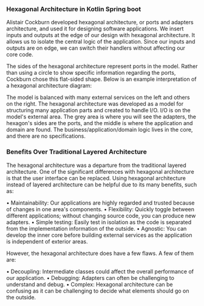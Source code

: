 ### Hexagonal Architecture in Kotlin Spring boot

Alistair Cockburn developed hexagonal architecture, or ports and adapters architecture, and used it for designing software applications. We insert inputs and outputs at the edge of our design with hexagonal architecture. It allows us to isolate the central logic of the application. Since our inputs and outputs are on edge, we can switch their handlers without affecting our core code.

The sides of the hexagonal architecture represent ports in the model. Rather than using a circle to show specific information regarding the ports, Cockburn chose this flat-sided shape. Below is an example interpretation of a hexagonal architecture diagram:


The model is balanced with many external services on the left and others on the right. The hexagonal architecture was developed as a model for structuring many application parts and created to handle I/O. I/O is on the model's external area. The grey area is where you will see the adapters, the hexagon's sides are the ports, and the middle is where the application and domain are found. The business/application/domain logic lives in the core, and there are no specifications.
  
### Benefits Over Traditional Layered Architecture
The hexagonal architecture was a departure from the traditional layered architecture. One of the significant differences with hexagonal architecture is that the user interface can be replaced. Using hexagonal architecture instead of layered architecture can be helpful due to its many benefits, such as:
  
• Maintainability: Our applications are highly regarded and trusted because of changes in one area's components.
• Flexibility: Quickly toggle between different applications; without changing source code, you can produce new adapters.
• Simple testing: Easily test in isolation as the code is separated from the implementation information of the outside.
• Agnostic: You can develop the inner core before building external services as the application is independent of exterior areas.
  
However, the hexagonal architecture does have a few flaws. A few of them are:
  
• Decoupling: Intermediate classes could affect the overall performance of our application.
• Debugging: Adapters can often be challenging to understand and debug.
• Complex: Hexagonal architecture can be confusing as it can be challenging to decide what elements should go on the outside.